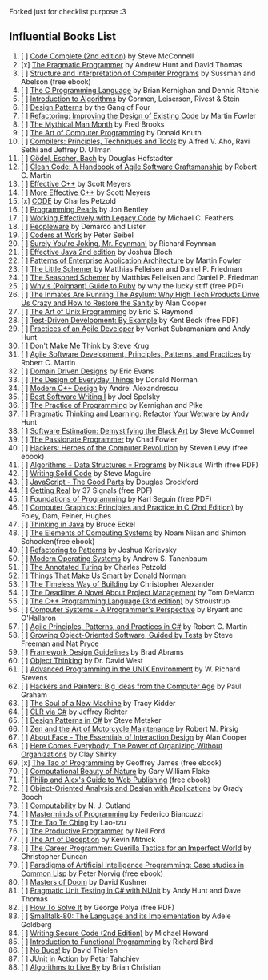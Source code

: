 Forked just for checklist purpose :3

## Influential Books List

1. [ ] [Code Complete (2nd edition)](https://www.amazon.com/Code-Complete-Practical-Handbook-Construction/dp/0735619670) by Steve McConnell
2. [x] [The Pragmatic Programmer](http://pragprog.com/the-pragmatic-programmer) by Andrew Hunt and David Thomas
3. [ ] [Structure and Interpretation of Computer Programs](http://mitpress.mit.edu/sicp/full-text/book/book.html) by Sussman and Abelson (free ebook)
4. [ ] [The C Programming Language](http://cm.bell-labs.com/cm/cs/cbook/) by Brian Kernighan and Dennis Ritchie
5. [ ] [Introduction to Algorithms](http://mitpress.mit.edu/books/introduction-algorithms) by Cormen, Leiserson, Rivest & Stein
6. [ ] [Design Patterns](http://c2.com/cgi/wiki?DesignPatternsBook) by the Gang of Four
7. [ ] [Refactoring: Improving the Design of Existing Code](http://martinfowler.com/books/refactoring.html) by Martin Fowler
8. [ ] [The Mythical Man Month](http://www.amazon.com/The-Mythical-Man-Month-Engineering-Anniversary/dp/0201835959) by Fred Brooks
9. [ ] [The Art of Computer Programming](http://www-cs-faculty.stanford.edu/~uno/taocp.html) by Donald Knuth
10. [ ] [Compilers: Principles, Techniques and Tools](http://www.amazon.com/Compilers-Principles-Techniques-Tools-Edition/dp/0321486811) by Alfred V. Aho, Ravi Sethi and Jeffrey D. Ullman
11. [ ] [Gödel, Escher, Bach](http://www.amazon.com/G%C3%B6del-Escher-Bach-Eternal-Golden/dp/0465026567) by Douglas Hofstadter
12. [ ] [Clean Code: A Handbook of Agile Software Craftsmanship](http://www.amazon.com/Clean-Code-Handbook-Software-Craftsmanship/dp/0132350882) by Robert C. Martin
13. [ ] [Effective C++](http://www.aristeia.com/books.html) by Scott Meyers
14. [ ] [More Effective C++](http://www.aristeia.com/books.html) by Scott Meyers
15. [x] [CODE](http://www.charlespetzold.com/code/) by Charles Petzold
16. [ ] [Programming Pearls](http://www.cs.bell-labs.com/cm/cs/pearls/) by Jon Bentley
17. [ ] [Working Effectively with Legacy Code](http://www.informit.com/store/working-effectively-with-legacy-code-9780131177055?aid=15d186bd-1678-45e9-8ad3-fe53713e811b) by Michael C. Feathers
18. [ ] [Peopleware](http://www.amazon.com/Peopleware-Productive-Projects-Second-Edition/dp/0932633439) by Demarco and Lister
19. [ ] [Coders at Work](http://www.codersatwork.com/) by Peter Seibel
20. [ ] [Surely You're Joking, Mr. Feynman!](http://www.amazon.com/Surely-Feynman-Adventures-Curious-Character/dp/0393316041) by Richard Feynman
21. [ ] [Effective Java 2nd edition](http://www.amazon.com/Effective-Java-Edition-Joshua-Bloch/dp/0321356683) by Joshua Bloch
22. [ ] [Patterns of Enterprise Application Architecture](http://martinfowler.com/books/eaa.html) by Martin Fowler
23. [ ] [The Little Schemer](https://mitpress.mit.edu/books/little-schemer-fourth-edition) by Matthias Felleisen and Daniel P. Friedman
24. [ ] [The Seasoned Schemer](https://mitpress.mit.edu/books/seasoned-schemer-second-edition) by Matthias Felleisen and Daniel P. Friedman
25. [ ] [Why's (Poignant) Guide to Ruby](http://www.rubyinside.com/media/poignant-guide.pdf) by why the lucky stiff (free PDF)
26. [ ] [The Inmates Are Running The Asylum: Why High Tech Products Drive Us Crazy and How to Restore the Sanity](http://www.amazon.com/The-Inmates-Are-Running-Asylum/dp/0672326140) by Alan Cooper
27. [ ] [The Art of Unix Programming](http://www.catb.org/~esr/writings/taoup/) by Eric S. Raymond
28. [ ] [Test-Driven Development: By Example](http://www.eecs.yorku.ca/course_archive/2003-04/W/3311/sectionM/case_studies/money/KentBeck_TDD_byexample.pdf) by Kent Beck (free PDF)
29. [ ] [Practices of an Agile Developer](http://pragprog.com/book/pad/practices-of-an-agile-developer) by Venkat Subramaniam and Andy Hunt
30. [ ] [Don't Make Me Think](http://www.sensible.com/dmmt.html) by Steve Krug
31. [ ] [Agile Software Development, Principles, Patterns, and Practices](http://www.amazon.com/Software-Development-Principles-Patterns-Practices/dp/0135974445) by Robert C. Martin
32. [ ] [Domain Driven Designs](http://www.amazon.com/Domain-Driven-Design-Tackling-Complexity-Software/dp/0321125215) by Eric Evans
33. [ ] [The Design of Everyday Things](http://www.jnd.org/books/the-design-of-everyday-things.html) by Donald Norman
34. [ ] [Modern C++ Design](http://erdani.com/index.php/books/modern-c-design/) by Andrei Alexandrescu
35. [ ] [Best Software Writing I](http://joelonsoftware.com/articles/BestSoftwareWriting.html) by Joel Spolsky
36. [ ] [The Practice of Programming](http://cm.bell-labs.com/cm/cs/tpop/) by Kernighan and Pike
37. [ ] [Pragmatic Thinking and Learning: Refactor Your Wetware](http://pragprog.com/press_releases/pragmatic-thinking-and-learning-refactor-your-wetware) by Andy Hunt
38. [ ] [Software Estimation: Demystifying the Black Art](http://www.stevemcconnell.com/est.htm) by Steve McConnel
39. [ ] [The Passionate Programmer](http://pragprog.com/book/cfcar2/the-passionate-programmer) by Chad Fowler
40. [ ] [Hackers: Heroes of the Computer Revolution](http://www.gutenberg.org/ebooks/729) by  Steven Levy (free ebook)
41. [ ] [Algorithms + Data Structures = Programs](http://www.ethoberon.ethz.ch/WirthPubl/AD.pdf) by Niklaus Wirth (free PDF)
42. [ ] [Writing Solid Code](http://c2.com/cgi/wiki?WritingSolidCode) by Steve Maguire
43. [ ] [JavaScript - The Good Parts](http://javascript.crockford.com/) by Douglas Crockford
44. [ ] [Getting Real](https://gettingreal.37signals.com/) by 37 Signals (free PDF)
45. [ ] [Foundations of Programming](http://openmymind.net/FoundationsOfProgramming.pdf) by Karl Seguin (free PDF)
46. [ ] [Computer Graphics: Principles and Practice in C (2nd Edition)](http://www.amazon.com/Computer-Graphics-Principles-Practice-Edition/dp/0201848406) by Foley, Dam, Feiner, Hughes
47. [ ] [Thinking in Java](http://www.mindviewinc.com/Books/TIJ4/) by Bruce Eckel
48. [ ] [The Elements of Computing Systems](http://www.nand2tetris.org/) by Noam Nisan and Shimon Schocken(free ebook)
49. [ ] [Refactoring to Patterns](http://industriallogic.com/xp/refactoring/) by Joshua Kerievsky
50. [ ] [Modern Operating Systems](http://www.cs.vu.nl/~ast/books/mos2/) by Andrew S. Tanenbaum
51. [ ] [The Annotated Turing](http://www.theannotatedturing.com/) by Charles Petzold
52. [ ] [Things That Make Us Smart](http://www.jnd.org/books/things-that-make-us-smart-defending-human-attributes-in-the-age-of-the-machine.html) by Donald Norman
53. [ ] [The Timeless Way of Building](http://www.amazon.com/The-Timeless-Building-Christopher-Alexander/dp/0195024028) by Christopher Alexander
54. [ ] [The Deadline: A Novel About Project Management](http://tomdemarco.com/Books/deadline.html) by Tom DeMarco
55. [ ] [The C++ Programming Language (3rd edition)](http://www.stroustrup.com/3rd.html) by Stroustrup
56. [ ] [Computer Systems - A Programmer's Perspective](http://csapp.cs.cmu.edu/) by Bryant and O'Hallaron
57. [ ] [Agile Principles, Patterns, and Practices in C#](http://www.amazon.com/Agile-Principles-Patterns-Practices-C/dp/0131857258) by Robert C. Martin
58. [ ] [Growing Object-Oriented Software, Guided by Tests](http://www.growing-object-oriented-software.com/) by Steve Freeman and Nat Pryce
59. [ ] [Framework Design Guidelines](http://www.amazon.com/Framework-Design-Guidelines-Conventions-Libraries/dp/0321545613) by Brad Abrams
60. [ ] [Object Thinking](http://www.microsoft.com/learning/en-us/book.aspx?ID=6820) by Dr. David West
61. [ ] [Advanced Programming in the UNIX Environment](http://www.cs.stevens.edu/~jschauma/810D/) by W. Richard Stevens
62. [ ] [Hackers and Painters: Big Ideas from the Computer Age](http://www.paulgraham.com/hackpaint.html) by Paul Graham
63. [ ] [The Soul of a New Machine](http://www.tracykidder.com/books/soul/) by Tracy Kidder
64. [ ] [CLR via C#](http://shop.oreilly.com/product/9780735627048.do) by Jeffrey Richter
65. [ ] [Design Patterns in C#](http://www.amazon.com/Design-Patterns-C-Software/dp/0321718933) by Steve Metsker
66. [ ] [Zen and the Art of Motorcycle Maintenance](http://www.amazon.com/Zen-Art-Motorcycle-Maintenance-Inquiry/dp/0060589469) by Robert M. Pirsig
67. [ ] [About Face - The Essentials of Interaction Design](http://www.amazon.com/About-Face-Essentials-Interaction-Design/dp/0470084111) by Alan Cooper
68. [ ] [Here Comes Everybody: The Power of Organizing Without Organizations](http://www.amazon.com/Here-Comes-Everybody-Organizing-Organizations/dp/0143114948) by Clay Shirky
69. [x] [The Tao of Programming](http://www.canonical.org/~kragen/tao-of-programming.html) by Geoffrey James (free ebook)
70. [ ] [Computational Beauty of Nature](https://mitpress.mit.edu/books/computational-beauty-nature) by Gary William Flake
71. [ ] [Philip and Alex's Guide to Web Publishing](http://philip.greenspun.com/panda/) (free ebook)
72. [ ] [Object-Oriented Analysis and Design with Applications](http://www.amazon.com/Object-Oriented-Analysis-Design-Applications-Edition/dp/020189551X) by Grady Booch
73. [ ] [Computability](http://www.amazon.com/Computability-Introduction-Recursive-Function-Theory/dp/0521294657) by N. J. Cutland
74. [ ] [Masterminds of Programming](http://www.amazon.com/Masterminds-Programming-Conversations-Creators-Languages/dp/0596515170) by Federico Biancuzzi
75. [ ] [The Tao Te Ching](http://acc6.its.brooklyn.cuny.edu/~phalsall/texts/taote-v3.html) by Lao-tzu
76. [ ] [The Productive Programmer](http://nealford.com/books/productiveprogrammer) by Neil Ford
77. [ ] [The Art of Deception](http://www.amazon.com/exec/obidos/tg/detail/-/0764569597) by Kevin Mitnick
78. [ ] [The Career Programmer: Guerilla Tactics for an Imperfect World](http://www.christopherduncan.com/thecareerprogrammer.aspx) by Christopher Duncan
79. [ ] [Paradigms of Artificial Intelligence Programming: Case studies in Common Lisp](http://norvig.com/paip.html) by Peter Norvig (free ebook)
80. [ ] [Masters of Doom](http://www.amazon.com/Masters-Doom-Created-Transformed-Culture/dp/0812972155) by David Kushner
81. [ ] [Pragmatic Unit Testing in C# with NUnit](http://pragprog.com/book/utc2/pragmatic-unit-testing-in-c-with-nunit) by Andy Hunt and Dave Thomas
82. [ ] [How To Solve It](https://notendur.hi.is/hei2/teaching/Polya_HowToSolveIt.pdf) by George Polya (free PDF)
83. [ ] [Smalltalk-80: The Language and its Implementation](http://stephane.ducasse.free.fr/FreeBooks/BlueBook/Bluebook.pdf) by Adele Goldberg 
84. [ ] [Writing Secure Code (2nd Edition)](http://www.microsoft.com/learning/en-us/book.aspx?ID=5957) by Michael Howard
85. [ ] [Introduction to Functional Programming](http://www.cs.ox.ac.uk/publications/publication2613-abstract.html) by Richard Bird
86. [ ] [No Bugs!](http://www.amazon.com/No-Bugs-Delivering-Error-Free/dp/0201608901) by David Thielen
87. [ ] [JUnit in Action](http://www.manning.com/tahchiev/) by Petar Tahchiev
88. [ ] [Algorithms to Live By](https://brianchristian.org/algorithms-to-live-by/) by Brian Christian
